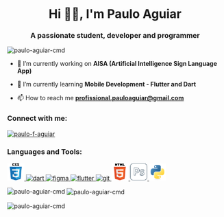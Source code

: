 <h1 align="center">Hi 👋🏿, I'm Paulo Aguiar</h1>
<h3 align="center">A passionate student, developer and programmer</h3>

<p align="left"> <img src="https://komarev.com/ghpvc/?username=paulo-aguiar-cmd&label=Profile%20views&color=0e75b6&style=flat" alt="paulo-aguiar-cmd" /> </p>

- 🔭 I’m currently working on **AISA (Artificial Intelligence Sign Language App)**

- 🌱 I’m currently learning **Mobile Development - Flutter and Dart**

- 📫 How to reach me **profissional.pauloaguiar@gmail.com**

<h3 align="left">Connect with me:</h3>
<p align="left">
<a href="https://linkedin.com/in/paulo-f-aguiar" target="blank"><img align="center" src="https://raw.githubusercontent.com/rahuldkjain/github-profile-readme-generator/master/src/images/icons/Social/linked-in-alt.svg" alt="paulo-f-aguiar" height="30" width="40" /></a>
</p>

<h3 align="left">Languages and Tools:</h3>
<p align="left"> <a href="https://www.w3schools.com/css/" target="_blank" rel="noreferrer"> <img src="https://raw.githubusercontent.com/devicons/devicon/master/icons/css3/css3-original-wordmark.svg" alt="css3" width="40" height="40"/> </a> <a href="https://dart.dev" target="_blank" rel="noreferrer"> <img src="https://www.vectorlogo.zone/logos/dartlang/dartlang-icon.svg" alt="dart" width="40" height="40"/> </a> <a href="https://www.figma.com/" target="_blank" rel="noreferrer"> <img src="https://www.vectorlogo.zone/logos/figma/figma-icon.svg" alt="figma" width="40" height="40"/> </a> <a href="https://flutter.dev" target="_blank" rel="noreferrer"> <img src="https://www.vectorlogo.zone/logos/flutterio/flutterio-icon.svg" alt="flutter" width="40" height="40"/> </a> <a href="https://git-scm.com/" target="_blank" rel="noreferrer"> <img src="https://www.vectorlogo.zone/logos/git-scm/git-scm-icon.svg" alt="git" width="40" height="40"/> </a> <a href="https://www.w3.org/html/" target="_blank" rel="noreferrer"> <img src="https://raw.githubusercontent.com/devicons/devicon/master/icons/html5/html5-original-wordmark.svg" alt="html5" width="40" height="40"/> </a> <a href="https://www.photoshop.com/en" target="_blank" rel="noreferrer"> <img src="https://raw.githubusercontent.com/devicons/devicon/master/icons/photoshop/photoshop-line.svg" alt="photoshop" width="40" height="40"/> </a> <a href="https://www.python.org" target="_blank" rel="noreferrer"> <img src="https://raw.githubusercontent.com/devicons/devicon/master/icons/python/python-original.svg" alt="python" width="40" height="40"/> </a> </p>

<p><img align="left" src="https://github-readme-stats.vercel.app/api/top-langs?username=paulo-aguiar-cmd&show_icons=true&locale=en&layout=compact" alt="paulo-aguiar-cmd" /></p>

<p>&nbsp;<img align="center" src="https://github-readme-stats.vercel.app/api?username=paulo-aguiar-cmd&show_icons=true&locale=en" alt="paulo-aguiar-cmd" /></p>

<p><img align="center" src="https://github-readme-streak-stats.herokuapp.com/?user=paulo-aguiar-cmd&" alt="paulo-aguiar-cmd" /></p>
